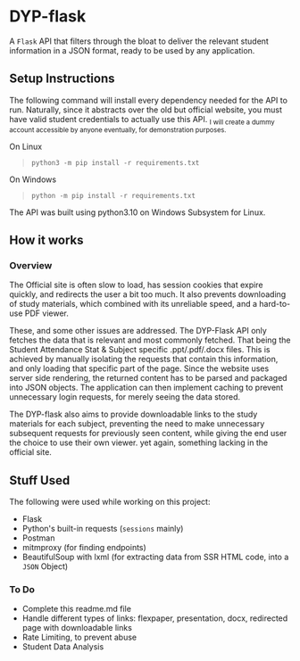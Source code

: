 # DYP-flask

A `Flask` API that filters through the bloat to deliver the relevant student information in a JSON format, ready to be used by any application.

## Setup Instructions

The following command will install every dependency needed for the API to run. 
Naturally, since it abstracts over the old but official website, you must have valid student credentials to actually use this API. 
<sub>I will create a dummy account accessible by anyone eventually, for demonstration purposes.</sub>

On Linux
> `python3 -m pip install -r requirements.txt`

On Windows
> `python -m pip install -r requirements.txt`

The API was built using python3.10 on Windows Subsystem for Linux.


## How it works

### Overview
The Official site is often slow to load, has session cookies that expire quickly, and redirects the user a bit too much. It also prevents downloading of study materials, which combined with its unreliable speed, and a hard-to-use PDF viewer.

These, and some other issues are addressed. The DYP-Flask API only fetches the data that is relevant and most commonly fetched. That being the Student Attendance Stat & Subject specific .ppt/.pdf/.docx files. This is achieved by manually isolating the requests that contain this information, and only loading that specific part of the page. Since the website uses server side rendering, the returned content has to be parsed and packaged into JSON objects. The application can then implement caching to prevent unnecessary login requests, for merely seeing the data stored.

The DYP-flask also aims to provide downloadable links to the study materials for each subject, preventing the need to make unnecessary subsequent requests for previously seen content, while giving the end user the choice to use their own viewer. yet again, something lacking in the official site.

## Stuff Used
The following were used while working on this project:
 - Flask
 - Python's built-in requests (`sessions` mainly)
 - Postman 
 - mitmproxy (for finding endpoints)
 - BeautifulSoup with lxml (for extracting data from SSR HTML code, into a `JSON` Object)

### To Do
 - Complete this readme.md file
 - Handle different types of links: flexpaper, presentation, docx, redirected page with downloadable links
 - Rate Limiting, to prevent abuse
 - Student Data Analysis


